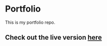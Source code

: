 # Portfolio

This is my portfolio repo.

## Check out the live version [here](https://shanib-c-k.github.io/portfolio/)
